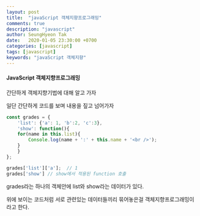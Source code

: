 ```yaml
---
layout: post
title:  "javaScript 객체지향프로그래밍"
comments: true
description: "javascript"
author: SeungHyeon Tak
date:   2020-01-05 23:30:00 +0700
categories: [javascript]
tags: [javascript]
keywords: "javaScript 객체지향"
---
```

#### JavaScript 객체지향프로그래밍

간단하게 객체지향기법에 대해 알고 가자

일단 간단하게 코드를 보며 내용을 짚고 넘어가자

```javascript
const grades = {
    'list': {'a': 1, 'b':2, 'c':3},
    'show': function(){
	for(name in this.list){
	    Console.log(name + ':' + this.name + '<br />');
	}
    }
};

grades['list']['a'];  // 1
grades['show'] // show에서 적용된 function 호출
```

grades라는 하나의 객체안에 list와 show라는 데이터가 있다.

위에 보이는 코드처럼 서로 관련있는 데이터들끼리 묶어놓은걸 객체지향프로그래밍이라고 한다.
